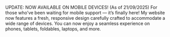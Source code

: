 UPDATE: NOW AVAILABLE ON MOBILE DEVICES! (As of 21/09/2025)
For those who’ve been waiting for mobile support — it’s finally here!
My website now features a fresh, responsive design carefully crafted to accommodate a wide range of devices. You can now enjoy a seamless experience on phones, tablets, foldables, laptops, and more.
